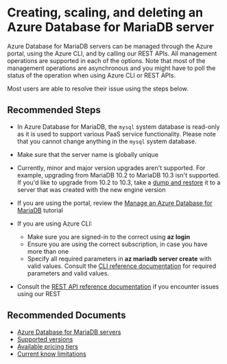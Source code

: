<properties
    pageTitle="Creating, scaling, and deleting an Azure Database for MariaDB server"
    description="Creating, scaling, and deleting an Azure Database for MariaDB server"
    service="microsoft.dbformariadb"
    resource="servers"
    authors="ajlam"
    ms.author="andrela"
    displayOrder="200"
    selfHelpType="generic"
    supportTopicIds="32640151"
    resourceTags="servers, databases"
    productPesIds="16617"
    cloudEnvironments="public, Fairfax"
    articleId="1844b470-2ee8-423b-8e7c-31202a0b5a99"
	ownershipId="AzureData_AzureDatabaseforMariaDB"
/>

# Creating, scaling, and deleting an Azure Database for MariaDB server

Azure Database for MariaDB servers can be managed through the Azure portal, using the Azure CLI, and by calling our REST APIs. All management operations are supported in each of the options. Note that most of the management operations are asynchronous and you might have to poll the status of the operation when using Azure CLI or REST APIs.

Most users are able to resolve their issue using the steps below.

## **Recommended Steps**

* In Azure Database for MariaDB, the `mysql` system database is read-only as it is used to support various PaaS service functionality. Please note that you cannot change anything in the `mysql` system database.
* Make sure that the server name is globally unique
* Currently, minor and major version upgrades aren't supported. For example, upgrading from MariaDB 10.2 to MariaDB 10.3 isn't supported. If you'd like to upgrade from 10.2 to 10.3, take a [dump and restore](https://docs.microsoft.com/azure/mariadb/howto-migrate-dump-restore) it to a server that was created with the new engine version
* If you are using the portal, review the [Manage an Azure Database for MariaDB](https://docs.microsoft.com/azure/mariadb/tutorial-design-database-using-portal) tutorial
* If you are using Azure CLI:

  * Make sure you are signed-in to the correct using **az login**
  * Ensure you are using the correct subscription, in case you have more than one
  * Specify all required parameters in **az mariadb server create** with valid values. Consult the [CLI reference documentation](https://docs.microsoft.com/cli/azure/mariadb?view=azure-cli-latest) for required parameters and valid values.

* Consult the [REST API reference documentation](https://docs.microsoft.com/rest/api/mariadb/) if you encounter issues using our REST

## **Recommended Documents**

* [Azure Database for MariaDB servers](https://docs.microsoft.com/azure/mariadb/concepts-servers)<br>
* [Supported versions](https://docs.microsoft.com/azure/mariadb/concepts-supported-versions)<br>
* [Available pricing tiers](https://docs.microsoft.com/azure/mariadb/concepts-pricing-tiers)<br>
* [Current know limitations](https://docs.microsoft.com/azure/mariadb/concepts-limits)
